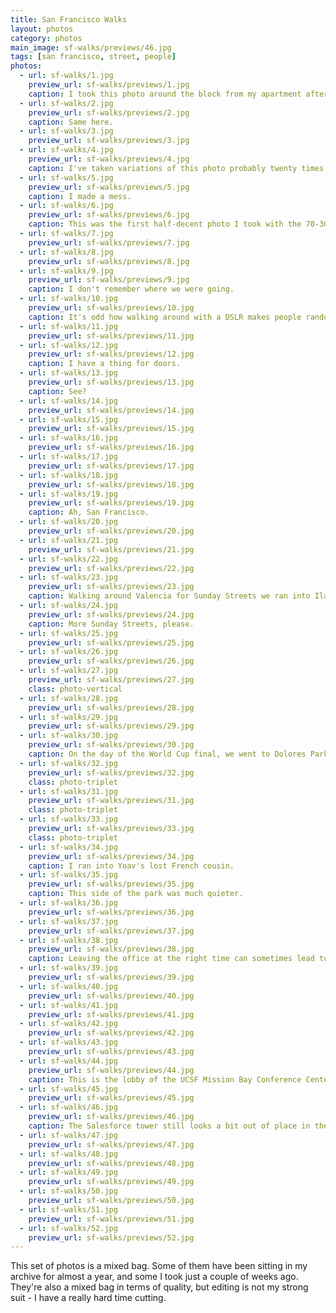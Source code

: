 ```yaml
---
title: San Francisco Walks
layout: photos
category: photos
main_image: sf-walks/previews/46.jpg
tags: [san francisco, street, people]
photos:
  - url: sf-walks/1.jpg
    preview_url: sf-walks/previews/1.jpg
    caption: I took this photo around the block from my apartment after going to the [Walker Evans](https://en.wikipedia.org/wiki/Walker_Evans) exhibit at SFMOMA. Among other things, Evans is known for his shots of storefronts, which show a snapshot of culture at a given place and time in a way that few other images can.
  - url: sf-walks/2.jpg
    preview_url: sf-walks/previews/2.jpg
    caption: Same here.
  - url: sf-walks/3.jpg
    preview_url: sf-walks/previews/3.jpg
  - url: sf-walks/4.jpg
    preview_url: sf-walks/previews/4.jpg
    caption: I've taken variations of this photo probably twenty times or more. I always think I could do better.
  - url: sf-walks/5.jpg
    preview_url: sf-walks/previews/5.jpg
    caption: I made a mess.
  - url: sf-walks/6.jpg
    preview_url: sf-walks/previews/6.jpg
    caption: This was the first half-decent photo I took with the 70-300mm lens Richard lent me. It's not a great picture, but the lights of Bernal Hill look interesting all the way zoomed in from my window.
  - url: sf-walks/7.jpg
    preview_url: sf-walks/previews/7.jpg
  - url: sf-walks/8.jpg
    preview_url: sf-walks/previews/8.jpg
  - url: sf-walks/9.jpg
    preview_url: sf-walks/previews/9.jpg
    caption: I don't remember where we were going.
  - url: sf-walks/10.jpg
    preview_url: sf-walks/previews/10.jpg
    caption: It's odd how walking around with a DSLR makes people randomly ask you to take photos of them.
  - url: sf-walks/11.jpg
    preview_url: sf-walks/previews/11.jpg
  - url: sf-walks/12.jpg
    preview_url: sf-walks/previews/12.jpg
    caption: I have a thing for doors.
  - url: sf-walks/13.jpg
    preview_url: sf-walks/previews/13.jpg
    caption: See?
  - url: sf-walks/14.jpg
    preview_url: sf-walks/previews/14.jpg
  - url: sf-walks/15.jpg
    preview_url: sf-walks/previews/15.jpg
  - url: sf-walks/16.jpg
    preview_url: sf-walks/previews/16.jpg
  - url: sf-walks/17.jpg
    preview_url: sf-walks/previews/17.jpg
  - url: sf-walks/18.jpg
    preview_url: sf-walks/previews/18.jpg
  - url: sf-walks/19.jpg
    preview_url: sf-walks/previews/19.jpg
    caption: Ah, San Francisco.
  - url: sf-walks/20.jpg
    preview_url: sf-walks/previews/20.jpg
  - url: sf-walks/21.jpg
    preview_url: sf-walks/previews/21.jpg
  - url: sf-walks/22.jpg
    preview_url: sf-walks/previews/22.jpg
  - url: sf-walks/23.jpg
    preview_url: sf-walks/previews/23.jpg
    caption: Walking around Valencia for Sunday Streets we ran into Ilana Crispi's project, Mission Dirt. She's digging the dirt under her apartment in the Mission, turning it into ceramics, and looking at the soil as a way to examine local history, geology, and story of place.
  - url: sf-walks/24.jpg
    preview_url: sf-walks/previews/24.jpg
    caption: More Sunday Streets, please.
  - url: sf-walks/25.jpg
    preview_url: sf-walks/previews/25.jpg
  - url: sf-walks/26.jpg
    preview_url: sf-walks/previews/26.jpg
  - url: sf-walks/27.jpg
    preview_url: sf-walks/previews/27.jpg
    class: photo-vertical
  - url: sf-walks/28.jpg
    preview_url: sf-walks/previews/28.jpg
  - url: sf-walks/29.jpg
    preview_url: sf-walks/previews/29.jpg
  - url: sf-walks/30.jpg
    preview_url: sf-walks/previews/30.jpg
    caption: On the day of the World Cup final, we went to Dolores Park. We could hear the French fans' songs echoing through The Mission as we got closer.
  - url: sf-walks/32.jpg
    preview_url: sf-walks/previews/32.jpg
    class: photo-triplet
  - url: sf-walks/31.jpg
    preview_url: sf-walks/previews/31.jpg
    class: photo-triplet
  - url: sf-walks/33.jpg
    preview_url: sf-walks/previews/33.jpg
    class: photo-triplet
  - url: sf-walks/34.jpg
    preview_url: sf-walks/previews/34.jpg
    caption: I ran into Yoav's lost French cousin.
  - url: sf-walks/35.jpg
    preview_url: sf-walks/previews/35.jpg
    caption: This side of the park was much quieter.
  - url: sf-walks/36.jpg
    preview_url: sf-walks/previews/36.jpg
  - url: sf-walks/37.jpg
    preview_url: sf-walks/previews/37.jpg
  - url: sf-walks/38.jpg
    preview_url: sf-walks/previews/38.jpg
    caption: Leaving the office at the right time can sometimes lead to great lighting.
  - url: sf-walks/39.jpg
    preview_url: sf-walks/previews/39.jpg
  - url: sf-walks/40.jpg
    preview_url: sf-walks/previews/40.jpg
  - url: sf-walks/41.jpg
    preview_url: sf-walks/previews/41.jpg
  - url: sf-walks/42.jpg
    preview_url: sf-walks/previews/42.jpg
  - url: sf-walks/43.jpg
    preview_url: sf-walks/previews/43.jpg
  - url: sf-walks/44.jpg
    preview_url: sf-walks/previews/44.jpg
    caption: This is the lobby of the UCSF Mission Bay Conference Center, where the PyBay conference was heald a couple of months ago. As usual, the conversations were insightful, and I enjoyed my time there. I volunteered to take photos of the event, which you can find [here](https://photos.google.com/share/AF1QipN7dM8GqG7551CrQdhRB6Ze3UZZZFk8aFziX7ZbD3tYGnd1SoBbhdTe7HCXo_8M4g?key=ak9EMVBnTGlPdk9CUkpnRDVEcGhrRU1VRncxTVN3).
  - url: sf-walks/45.jpg
    preview_url: sf-walks/previews/45.jpg
  - url: sf-walks/46.jpg
    preview_url: sf-walks/previews/46.jpg
    caption: The Salesforce tower still looks a bit out of place in the city. I'm always surprised how it sneaks into view in all sorts of locations.
  - url: sf-walks/47.jpg
    preview_url: sf-walks/previews/47.jpg
  - url: sf-walks/48.jpg
    preview_url: sf-walks/previews/48.jpg
  - url: sf-walks/49.jpg
    preview_url: sf-walks/previews/49.jpg
  - url: sf-walks/50.jpg
    preview_url: sf-walks/previews/50.jpg
  - url: sf-walks/51.jpg
    preview_url: sf-walks/previews/51.jpg
  - url: sf-walks/52.jpg
    preview_url: sf-walks/previews/52.jpg
---
```


This set of photos is a mixed bag. Some of them have been sitting in my archive for almost a year, and some I took just a couple of weeks ago. They're also a mixed bag in terms of quality, but editing is not my strong suit - I have a really hard time cutting.